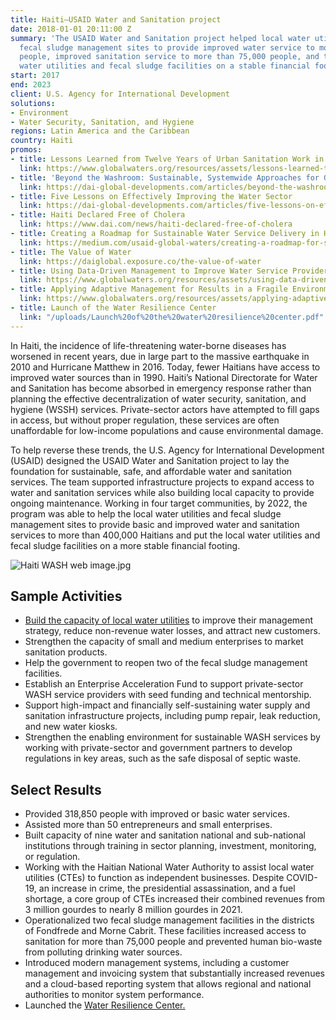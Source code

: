 ```yaml
---
title: Haiti—USAID Water and Sanitation project
date: 2018-01-01 20:11:00 Z
summary: 'The USAID Water and Sanitation project helped local water utilities and
  fecal sludge management sites to provide improved water service to more than 300,000
  people, improved sanitation service to more than 75,000 people, and to put the local
  water utilities and fecal sludge facilities on a stable financial footing. '
start: 2017
end: 2023
client: U.S. Agency for International Development
solutions:
- Environment
- Water Security, Sanitation, and Hygiene
regions: Latin America and the Caribbean
country: Haiti
promos:
- title: Lessons Learned from Twelve Years of Urban Sanitation Work in Haiti
  link: https://www.globalwaters.org/resources/assets/lessons-learned-twelve-years-urban-sanitation-work-haiti
- title: 'Beyond the Washroom: Sustainable, Systemwide Approaches for Good Sanitation'
  link: https://dai-global-developments.com/articles/beyond-the-washroom-sustainable-systemwide-approaches-for-good-sanitation
- title: Five Lessons on Effectively Improving the Water Sector
  link: https://dai-global-developments.com/articles/five-lessons-on-effectively-improving-the-water-sector
- title: Haiti Declared Free of Cholera
  link: https://www.dai.com/news/haiti-declared-free-of-cholera
- title: Creating a Roadmap for Sustainable Water Service Delivery in Haiti
  link: https://medium.com/usaid-global-waters/creating-a-roadmap-for-sustainable-water-service-delivery-in-haiti-e67128d7ac98
- title: The Value of Water
  link: https://daiglobal.exposure.co/the-value-of-water
- title: Using Data-Driven Management to Improve Water Service Provider Performance
  link: https://www.globalwaters.org/resources/assets/using-data-driven-management-improve-water-service-provider-performance
- title: Applying Adaptive Management for Results in a Fragile Environment
  link: https://www.globalwaters.org/resources/assets/applying-adaptive-management-results-fragile-environment
- title: Launch of the Water Resilience Center
  link: "/uploads/Launch%20of%20the%20water%20resilience%20center.pdf"
---
```


In Haiti, the incidence of life-threatening water-borne diseases has worsened in recent years, due in large part to the massive earthquake in 2010 and Hurricane Matthew in 2016. Today, fewer Haitians have access to improved water sources than in 1990. Haiti’s National Directorate for Water and Sanitation has become absorbed in emergency response rather than planning the effective decentralization of water security, sanitation, and hygiene (WSSH) services. Private-sector actors have attempted to fill gaps in access, but without proper regulation, these services are often unaffordable for low-income populations and cause environmental damage.

To help reverse these trends, the U.S. Agency for International Development (USAID) designed the USAID Water and Sanitation project to lay the foundation for sustainable, safe, and affordable water and sanitation services. The team supported infrastructure projects to expand access to water and sanitation services while also building local capacity to provide ongoing maintenance. Working in four target communities, by 2022, the program was able to help the local water utilities and fecal sludge management sites to provide basic and improved water and sanitation services to more than 400,000 Haitians and put the local water utilities and fecal sludge facilities on a more stable financial footing.

![Haiti WASH web image.jpg](/uploads/Haiti%20WASH%20web%20image.jpg)

## Sample Activities

* [Build the capacity of local water utilities](https://medium.com/usaid-global-waters/creating-a-roadmap-for-sustainable-water-service-delivery-in-haiti-e67128d7ac98) to improve their management strategy, reduce non-revenue water losses, and attract new customers. 
* Strengthen the capacity of small and medium enterprises to market sanitation products. 
* Help the government to reopen two of the fecal sludge management facilities. 
* Establish an Enterprise Acceleration Fund to support private-sector WASH service providers with seed funding and technical mentorship.
* Support high-impact and financially self-sustaining water supply and sanitation infrastructure projects, including pump repair, leak reduction, and new water kiosks.
* Strengthen the enabling environment for sustainable WASH services by working with private-sector and government partners to develop regulations in key areas, such as the safe disposal of septic waste.

## Select Results

* Provided 318,850 people with improved or basic water services.
* Assisted more than 50 entrepreneurs and small enterprises.
* Built capacity of nine water and sanitation national and sub-national institutions through training in sector planning, investment, monitoring, or regulation.
* Working with the Haitian National Water Authority to assist local water utilities (CTEs) to function as independent businesses. Despite COVID-19, an increase in crime, the presidential assassination, and a fuel shortage, a core group of CTEs increased their combined revenues from 3 million gourdes to nearly 8 million gourdes in 2021.
* Operationalized two fecal sludge management facilities in the districts of Fondfrede and Morne Cabrit. These facilities increased access to sanitation for more than 75,000 people and prevented human bio-waste from polluting drinking water sources. 
* Introduced modern management systems, including a customer management and invoicing system that substantially increased revenues and a cloud-based reporting system that allows regional and national authorities to monitor system performance. 
* Launched the [Water Resilience Center.](/uploads/Launch%20of%20the%20water%20resilience%20center.pdf)